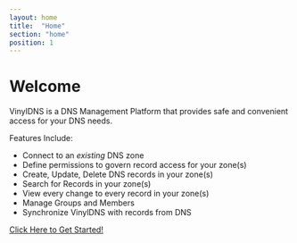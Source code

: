 ```yaml
---
layout: home
title:  "Home"
section: "home"
position: 1
---
```


# Welcome

VinylDNS is a DNS Management Platform that provides safe and convenient access
for your DNS needs.

Features Include:

- Connect to an _existing_ DNS zone
- Define permissions to govern record access for your zone(s)
- Create, Update, Delete DNS records in your zone(s)
- Search for Records in your zone(s)
- View every change to every record in your zone(s)
- Manage Groups and Members
- Synchronize VinylDNS with records from DNS

[Click Here to Get Started!](./apidocs/basics)
